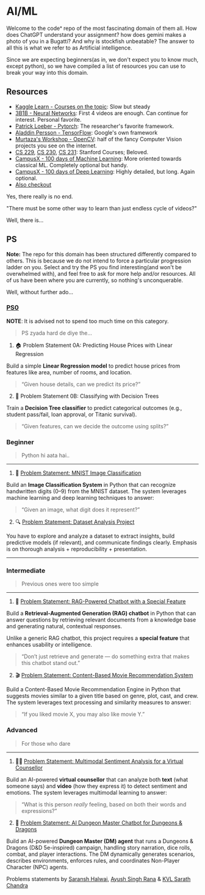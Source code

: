 # AI/ML

Welcome to the codeˣ repo of the most fascinating domain of them all. How does ChatGPT understand your assignment? how does gemini makes a photo of you in a Bugatti? And why is stockfish unbeatable? The answer to all this is what we refer to as Artificial intelligence. 

Since we are expecting beginners(as in, we don't expect you to know much, except python), so we have compiled a list of resources you can use to break your way into this domain. 

## Resources

- [Kaggle Learn - Courses on the topic](https://www.kaggle.com/learn): Slow but steady
- [3B1B - Neural Networks](https://www.youtube.com/watch?v=aircAruvnKk&list=PLZHQObOWTQDNU6R1_67000Dx_ZCJB-3pi): First 4 videos are enough. Can continue for interest. Personal favorite. 
- [Patrick Loeber - Pytorch](https://youtu.be/c36lUUr864M?si=rGPrz-aWPjTHlYRL): The researcher's favorite framework.
- [Aladdin Persson - TensorFlow](https://www.youtube.com/playlist?list=PLhhyoLH6IjfxVOdVC1P1L5z5azs0XjMsb): Google's own framework
- [Murtaza's Workshop - OpenCV](https://youtu.be/WQeoO7MI0Bs?si=UrVALxkKLFfq0sDM): half of the fancy Computer Vision projects you see on the internet.
- [CS 229](https://youtube.com/playlist?list=PLoROMvodv4rMiGQp3WXShtMGgzqpfVfbU&feature=shared), [CS 230](https://youtube.com/playlist?list=PLoROMvodv4rOABXSygHTsbvUz4G_YQhOb&feature=shared), [CS 231](https://youtube.com/playlist?list=PL3FW7Lu3i5JvHM8ljYj-zLfQRF3EO8sYv&feature=shared): Stanford Courses; Beloved.
- [CampusX - 100 days of Machine Learning](https://youtube.com/playlist?list=PLKnIA16_Rmvbr7zKYQuBfsVkjoLcJgxHH&si=gNvEs14B5n-UXJOm): More oriented towards classical ML. Completely optional but handy. 
- [CampusX - 100 days of Deep Learning](https://www.youtube.com/playlist?list=PLKnIA16_RmvYuZauWaPlRTC54KxSNLtNn): Highly detailed, but long. Again optional. 
- [Also checkout](https://www.linkedin.com/posts/mungoliabhishek81_datatrek-datascience-machinelearning-activity-7249659363592658944-92CR?utm_source=share&utm_medium=member_android)

Yes, there really is no end. 

"There must be some other way to learn than just endless cycle of videos?" 

Well, there is...

## PS

**Note:** The repo for this domain has been structured differently compared to others. This is because we do not intend to force a particular progression ladder on you. Select and try the PS you find interesting(and won't be overwhelmed with), and feel free to ask for more help and/or resources. All of us have been where you are currently, so nothing's unconquerable. 

Well, without further ado...

### [PS0](PS0.md)

**NOTE**: It is advised not to spend too much time on this category. 

> PS zyada hard de diye the... 

1. 🏠 Problem Statement 0A: Predicting House Prices with Linear Regression

Build a simple **Linear Regression model** to predict house prices from features like area, number of rooms, and location.

> “Given house details, can we predict its price?”

2. 🌳 Problem Statement 0B: Classifying with Decision Trees

Train a **Decision Tree classifier** to predict categorical outcomes (e.g., student pass/fail, loan approval, or Titanic survival).

> “Given features, can we decide the outcome using splits?”

### Beginner
> Python hi aata hai..
---
1. 🔢 [Problem Statement: MNIST Image Classification](MNIST.md)

Build an **Image Classification System** in Python that can recognize handwritten digits (0–9) from the MNIST dataset.
The system leverages machine learning and deep learning techniques to answer:

> “Given an image, what digit does it represent?”

2. 🔍 [Problem Statement: Dataset Analysis Project](dataset_analysis.md)

You have to explore and analyze a dataset to extract insights, build predictive models (if relevant), and communicate findings clearly. Emphasis is on thorough analysis + reproducibility + presentation.


---

### Intermediate

> Previous ones were too simple
---

1. 💬 [Problem Statement: RAG-Powered Chatbot with a Special Feature](RAG.md)

Build a **Retrieval-Augmented Generation (RAG) chatbot** in Python that can answer questions by retrieving relevant documents from a knowledge base and generating natural, contextual responses.

Unlike a generic RAG chatbot, this project requires a **special feature** that enhances usability or intelligence.

> “Don’t just retrieve and generate — do something extra that makes this chatbot stand out.”


2. 🎬 [Problem Statement: Content-Based Movie Recommendation System](Rec_system.md)

Build a Content-Based Movie Recommendation Engine in Python that suggests movies similar to a given title based on genre, plot, cast, and crew.  
The system leverages text processing and similarity measures to answer:  
> “If you liked movie X, you may also like movie Y.”


### Advanced
 > For those who dare
---
1. 🧑‍⚕️ [Problem Statement: Multimodal Sentiment Analysis for a Virtual Counsellor](Sentiment_analysis.md)

Build an AI-powered **virtual counsellor** that can analyze both **text** (what someone says) and **video** (how they express it) to detect sentiment and emotions. The system leverages multimodal learning to answer:

> “What is this person *really* feeling, based on both their words and expressions?”


2. 🎲 [Problem Statement: AI Dungeon Master Chatbot for Dungeons & Dragons](DnD.md)

Build an AI-powered **Dungeon Master (DM) agent** that runs a Dungeons & Dragons (D\&D 5e-inspired) campaign, handling story narration, dice rolls, combat, and player interactions. The DM dynamically generates scenarios, describes environments, enforces rules, and coordinates Non-Player Character (NPC) agents.

Problems statements by [Saransh Halwai](https://github.com/saranshhalwai), [Ayush Singh Rana](https://github.com/ASR-curiousone) & [KVL Sarath Chandra](https://github.com/sarathchandra-kvl)